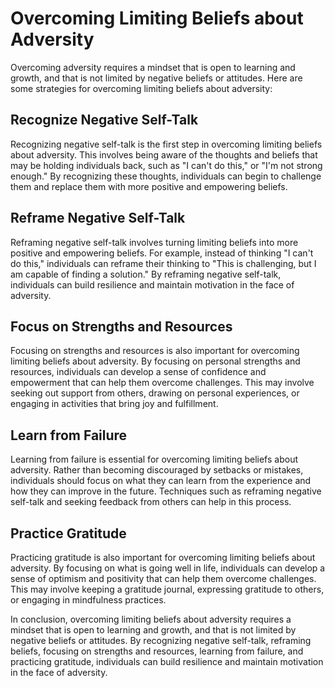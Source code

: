 Overcoming Limiting Beliefs about Adversity
========================================================================================

Overcoming adversity requires a mindset that is open to learning and growth, and that is not limited by negative beliefs or attitudes. Here are some strategies for overcoming limiting beliefs about adversity:

Recognize Negative Self-Talk
----------------------------

Recognizing negative self-talk is the first step in overcoming limiting beliefs about adversity. This involves being aware of the thoughts and beliefs that may be holding individuals back, such as "I can't do this," or "I'm not strong enough." By recognizing these thoughts, individuals can begin to challenge them and replace them with more positive and empowering beliefs.

Reframe Negative Self-Talk
--------------------------

Reframing negative self-talk involves turning limiting beliefs into more positive and empowering beliefs. For example, instead of thinking "I can't do this," individuals can reframe their thinking to "This is challenging, but I am capable of finding a solution." By reframing negative self-talk, individuals can build resilience and maintain motivation in the face of adversity.

Focus on Strengths and Resources
--------------------------------

Focusing on strengths and resources is also important for overcoming limiting beliefs about adversity. By focusing on personal strengths and resources, individuals can develop a sense of confidence and empowerment that can help them overcome challenges. This may involve seeking out support from others, drawing on personal experiences, or engaging in activities that bring joy and fulfillment.

Learn from Failure
------------------

Learning from failure is essential for overcoming limiting beliefs about adversity. Rather than becoming discouraged by setbacks or mistakes, individuals should focus on what they can learn from the experience and how they can improve in the future. Techniques such as reframing negative self-talk and seeking feedback from others can help in this process.

Practice Gratitude
------------------

Practicing gratitude is also important for overcoming limiting beliefs about adversity. By focusing on what is going well in life, individuals can develop a sense of optimism and positivity that can help them overcome challenges. This may involve keeping a gratitude journal, expressing gratitude to others, or engaging in mindfulness practices.

In conclusion, overcoming limiting beliefs about adversity requires a mindset that is open to learning and growth, and that is not limited by negative beliefs or attitudes. By recognizing negative self-talk, reframing beliefs, focusing on strengths and resources, learning from failure, and practicing gratitude, individuals can build resilience and maintain motivation in the face of adversity.
